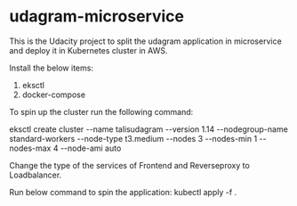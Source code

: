 # udagram-microservice
This is the Udacity project to split the udagram application in microservice and deploy it in Kubernetes cluster in AWS.


Install the below items:

1. eksctl
2. docker-compose


To spin up the cluster run the following command:

eksctl create cluster --name talisudagram --version 1.14 --nodegroup-name standard-workers --node-type t3.medium --nodes 3 --nodes-min 1 --nodes-max 4 --node-ami auto

Change the type of the services of Frontend and Reverseproxy to Loadbalancer.

Run below command to spin the application:
kubectl apply -f .


